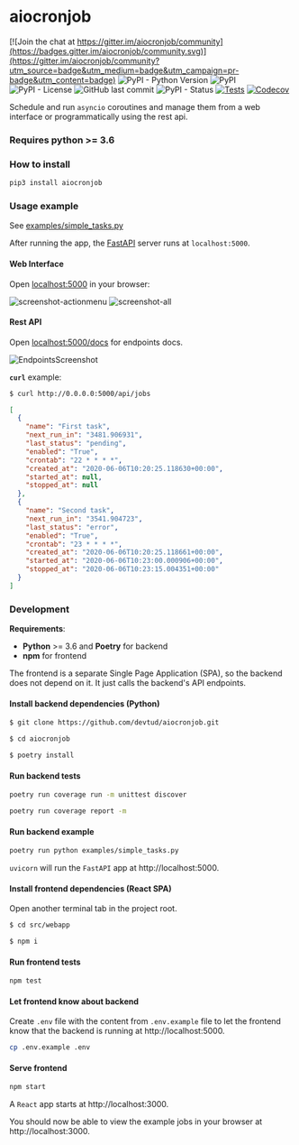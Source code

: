 # aiocronjob

[![Join the chat at https://gitter.im/aiocronjob/community](https://badges.gitter.im/aiocronjob/community.svg)](https://gitter.im/aiocronjob/community?utm_source=badge&utm_medium=badge&utm_campaign=pr-badge&utm_content=badge)
![PyPI - Python Version](https://img.shields.io/pypi/pyversions/aiocronjob?style=flat-square)
![PyPI](https://img.shields.io/pypi/v/aiocronjob?style=flat-square)
![PyPI - License](https://img.shields.io/pypi/l/aiocronjob?style=flat-square)
![GitHub last commit](https://img.shields.io/github/last-commit/devtud/aiocronjob?style=flat-square)
![PyPI - Status](https://img.shields.io/pypi/status/aiocronjob?style=flat-square)
[![Tests](https://github.com/devtud/aiocronjob/workflows/Tests/badge.svg)](https://github.com/devtud/aiocronjob/actions?workflow=Tests)
[![Codecov](https://codecov.io/gh/devtud/aiocronjob/branch/main/graph/badge.svg)](https://codecov.io/gh/devtud/aiocronjob)

Schedule and run `asyncio` coroutines and manage them from a web interface or programmatically using the rest api.

### Requires python >= 3.6

### How to install

```bash
pip3 install aiocronjob
```

### Usage example

See [examples/simple_tasks.py](https://github.com/devtud/aiocronjob/blob/master/examples/simple_tasks.py)


After running the app, the [FastAPI](https://fastapi.tiangolo.com) server runs at `localhost:5000`.

#### Web Interface

Open [localhost:5000](http://localhost:5000) in your browser:

![screenshot-actionmenu](https://raw.githubusercontent.com/devtud/aiocronjob/master/examples/screenshot-actionmenu.webp)
![screenshot-all](https://raw.githubusercontent.com/devtud/aiocronjob/master/examples/screenshot-all.webp)

#### Rest API

Open [localhost:5000/docs](http://localhost:5000/docs) for endpoints docs.

![EndpointsScreenshot](https://raw.githubusercontent.com/devtud/aiocronjob/master/examples/screenshot-endpoints.webp)

**`curl`** example:
 
```bash
$ curl http://0.0.0.0:5000/api/jobs
```
```json
[
  {
    "name": "First task",
    "next_run_in": "3481.906931",
    "last_status": "pending",
    "enabled": "True",
    "crontab": "22 * * * *",
    "created_at": "2020-06-06T10:20:25.118630+00:00",
    "started_at": null,
    "stopped_at": null
  },
  {
    "name": "Second task",
    "next_run_in": "3541.904723",
    "last_status": "error",
    "enabled": "True",
    "crontab": "23 * * * *",
    "created_at": "2020-06-06T10:20:25.118661+00:00",
    "started_at": "2020-06-06T10:23:00.000906+00:00",
    "stopped_at": "2020-06-06T10:23:15.004351+00:00"
  }
]
```

### Development

**Requirements**:
- **Python** >= 3.6 and **Poetry** for backend
- **npm** for frontend

The frontend is a separate Single Page Application (SPA), so the backend does not depend on it. It just calls the backend's API endpoints.

#### Install backend dependencies (Python)

```bash
$ git clone https://github.com/devtud/aiocronjob.git

$ cd aiocronjob

$ poetry install
```

#### Run backend tests

```bash
poetry run coverage run -m unittest discover

poetry run coverage report -m
```

#### Run backend example

```bash
poetry run python examples/simple_tasks.py
```

`uvicorn` will run the `FastAPI` app at http://localhost:5000.

#### Install frontend dependencies (React SPA)

Open another terminal tab in the project root.

```bash
$ cd src/webapp

$ npm i
```

#### Run frontend tests

```bash
npm test
```

#### Let frontend know about backend

Create `.env` file with the content from `.env.example` file to let the frontend know that the backend is running at http://localhost:5000.

```bash
cp .env.example .env
```

#### Serve frontend

```bash
npm start
```

A `React` app starts at http://localhost:3000.

You should now be able to view the example jobs in your browser at http://localhost:3000.
